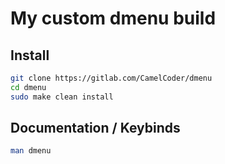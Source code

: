 # My custom dmenu build

## Install
```sh
git clone https://gitlab.com/CamelCoder/dmenu
cd dmenu
sudo make clean install
```

## Documentation / Keybinds
```sh
man dmenu
```
